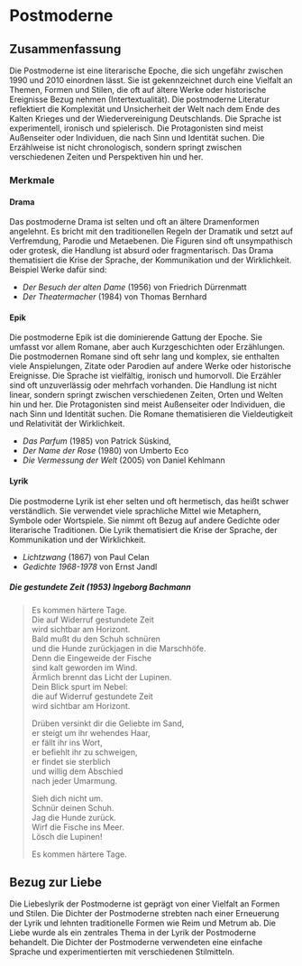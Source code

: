 # Postmoderne

## Zusammenfassung

Die Postmoderne ist eine literarische Epoche, die sich ungefähr zwischen 1990 und 2010 einordnen lässt. Sie ist gekennzeichnet durch eine Vielfalt an Themen, Formen und Stilen, die oft auf ältere Werke oder historische Ereignisse Bezug nehmen (Intertextualität). Die postmoderne Literatur reflektiert die Komplexität und Unsicherheit der Welt nach dem Ende des Kalten Krieges und der Wiedervereinigung Deutschlands. Die Sprache ist experimentell, ironisch und spielerisch. Die Protagonisten sind meist Außenseiter oder Individuen, die nach Sinn und Identität suchen. Die Erzählweise ist nicht chronologisch, sondern springt zwischen verschiedenen Zeiten und Perspektiven hin und her.

### Merkmale 

#### Drama

Das postmoderne Drama ist selten und oft an ältere Dramenformen angelehnt. Es bricht mit den traditionellen Regeln der Dramatik und setzt auf Verfremdung, Parodie und Metaebenen. Die Figuren sind oft unsympathisch oder grotesk, die Handlung ist absurd oder fragmentarisch. Das Drama thematisiert die Krise der Sprache, der Kommunikation und der Wirklichkeit. Beispiel Werke dafür sind:

- *Der Besuch der alten Dame* (1956) von Friedrich Dürrenmatt
- *Der Theatermacher* (1984) von Thomas Bernhard

#### Epik

Die postmoderne Epik ist die dominierende Gattung der Epoche. Sie umfasst vor allem Romane, aber auch Kurzgeschichten oder Erzählungen. Die postmodernen Romane sind oft sehr lang und komplex, sie enthalten viele Anspielungen, Zitate oder Parodien auf andere Werke oder historische Ereignisse. Die Sprache ist vielfältig, ironisch und humorvoll. Die Erzähler sind oft unzuverlässig oder mehrfach vorhanden. Die Handlung ist nicht linear, sondern springt zwischen verschiedenen Zeiten, Orten und Welten hin und her. Die Protagonisten sind meist Außenseiter oder Individuen, die nach Sinn und Identität suchen. Die Romane thematisieren die Vieldeutigkeit und Relativität der Wirklichkeit. 

- *Das Parfum* (1985) von Patrick Süskind,
- *Der Name der Rose* (1980) von Umberto Eco
- *Die Vermessung der Welt* (2005) von Daniel Kehlmann

#### Lyrik

Die postmoderne Lyrik ist eher selten und oft hermetisch, das heißt schwer verständlich. Sie verwendet viele sprachliche Mittel wie Metaphern, Symbole oder Wortspiele. Sie nimmt oft Bezug auf andere Gedichte oder literarische Traditionen. Die Lyrik thematisiert die Krise der Sprache, der Kommunikation und der Wirklichkeit.

- *Lichtzwang* (1867) von Paul Celan
- *Gedichte 1968-1978* von Ernst Jandl

##### *Die gestundete Zeit* (1953) Ingeborg Bachmann

> Es kommen härtere Tage.  
> Die auf Widerruf gestundete Zeit  
> wird sichtbar am Horizont.  
> Bald mußt du den Schuh schnüren  
> und die Hunde zurückjagen in die Marschhöfe.  
> Denn die Eingeweide der Fische  
> sind kalt geworden im Wind.  
> Ärmlich brennt das Licht der Lupinen.  
> Dein Blick spurt im Nebel:  
> die auf Widerruf gestundete Zeit  
> wird sichtbar am Horizont.
> 
> Drüben versinkt dir die Geliebte im Sand,  
> er steigt um ihr wehendes Haar,  
> er fällt ihr ins Wort,  
> er befiehlt ihr zu schweigen,  
> er findet sie sterblich  
> und willig dem Abschied  
> nach jeder Umarmung.
> 
> Sieh dich nicht um.  
> Schnür deinen Schuh.  
> Jag die Hunde zurück.  
> Wirf die Fische ins Meer.  
> Lösch die Lupinen!
> 
> Es kommen härtere Tage.


## Bezug zur Liebe

Die Liebeslyrik der Postmoderne ist geprägt von einer Vielfalt an Formen und Stilen. Die Dichter der Postmoderne strebten nach einer Erneuerung der Lyrik und lehnten traditionelle Formen wie Reim und Metrum ab. Die Liebe wurde als ein zentrales Thema in der Lyrik der Postmoderne behandelt. Die Dichter der Postmoderne verwendeten eine einfache Sprache und experimentierten mit verschiedenen Stilmitteln.